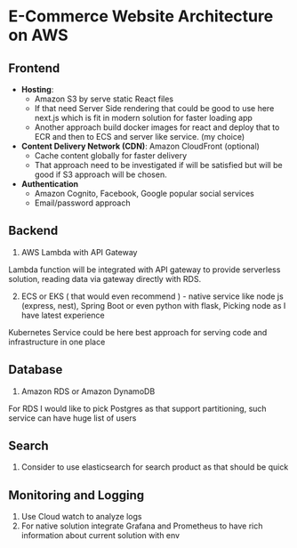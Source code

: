 
# E-Commerce Website Architecture on AWS

## Frontend
- **Hosting**: 
  - Amazon S3 by serve static React files
  - If that need Server Side rendering that could be good to use here next.js which is fit in modern solution for faster loading app 
  - Another approach build docker images for react and deploy that to ECR and then to ECS and server like service. (my choice)
- **Content Delivery Network (CDN)**: Amazon CloudFront (optional)
  - Cache content globally for faster delivery
  - That approach need to be investigated if will be satisfied but will be good if S3 approach will be chosen.
-  **Authentication**
    - Amazon Cognito, Facebook, Google popular social services
    - Email/password approach 


## Backend
1) AWS Lambda with API Gateway

Lambda function will be integrated with API gateway to provide serverless solution, reading data via gateway directly with RDS. 

2) ECS or EKS ( that would even recommend ) -
native service like node js (express, nest), Spring Boot or even python with flask, Picking node as I have latest experience

Kubernetes Service could be here best approach for serving code and infrastructure in one place

## Database
1) Amazon RDS or Amazon DynamoDB

For RDS I would like to pick Postgres as that support partitioning, such service can have huge list of users

## Search 
1) Consider to use elasticsearch for search product as that should be quick

## Monitoring and Logging
1) Use Cloud watch to analyze logs
2) For native solution integrate Grafana and Prometheus to have rich information about current solution with env

